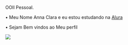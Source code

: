 OOII Pessoal.

• Meu  Nome Anna Clara e eu estou estudando na [Alura](https://www.alura.com.br/)

• Sejam Bem vindos ao Meu perfil

![](https://i.pinimg.com/originals/87/34/82/87348230ca22897aaf867c50b4afb8d3.gif)
